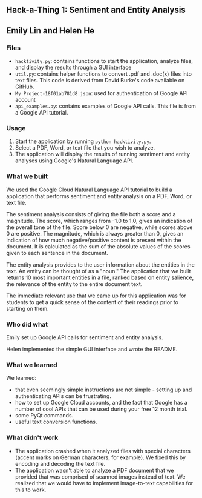 ## Hack-a-Thing 1: Sentiment and Entity Analysis
## Emily Lin and Helen He

### Files

- `hacktivity.py`: contains functions to start the application, analyze files, and display the results through a GUI interface  
- `util.py`: contains helper functions to convert .pdf and .doc(x) files into text files. This code is derived from David Burke's code available on GitHub.
-  `My Project-18f01ab781d8.json`: used for authentication of Google API account
-  `api_examples.py`: contains examples of Google API calls. This file is from a Google API tutorial.

### Usage

1. Start the application by running `python hacktivity.py`.
2. Select a PDF, Word, or text file that you wish to analyze. 
3. The application will display the results of running sentiment and entity analyses using Google's Natural Language API.

### What we built

We used the Google Cloud Natural Language API tutorial to build a application that performs sentiment and entity analysis on a PDF, Word, or text file. 

The sentiment analysis consists of giving the file both a score and a magnitude. The score, which ranges from -1.0 to 1.0, gives an indication of the pverall tone of the file. Score below 0 are negative, while scores above 0 are positive. The magnitude, which is always greater than 0, gives an indication of how much negative/positive content is present within the document. It is calculated as the sum of the absolute values of the scores given to each sentence in the document.

The entity analysis provides to the user information about the entities in the text. An entity can be thought of as a "noun." The application that we built returns 10 most important entities in a file, ranked based on entity salience, the relevance of the entity to the entire document text.

The immediate relevant use that we came up for this application was for students to get a quick sense of the content of their readings prior to starting on them. 

### Who did what

Emily set up Google API calls for sentiment and entity analysis.
    
Helen implemented the simple GUI interface and wrote the README.

### What we learned

We learned:

- that even seemingly simple instructions are not simple - setting up and authenticating APIs can be frustrating.
- how to set up Google Cloud accounts, and the fact that Google has a number of cool APIs that can be used during your free 12 month trial.
- some PyQt commands.
- useful text conversion functions.

### What didn't work
- The application crashed when it analyzed files with special characters (accent marks on German characters, for example). We fixed this by encoding and decoding the text file.
- The application wasn't able to analyze a PDF document that we provided that was comprised of scanned images instead of text. We realized that we would have to implement image-to-text capabilities for this to work.




